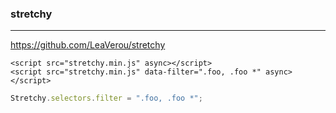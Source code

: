 ### stretchy
---
https://github.com/LeaVerou/stretchy

```
<script src="stretchy.min.js" async></script>
<script src="stretchy.min.js" data-filter=".foo, .foo *" async></script>
```

```js
Stretchy.selectors.filter = ".foo, .foo *";
```

```
```

